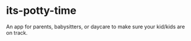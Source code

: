# its-potty-time
An app for parents, babysitters, or daycare to make sure your kid/kids are on track. 
